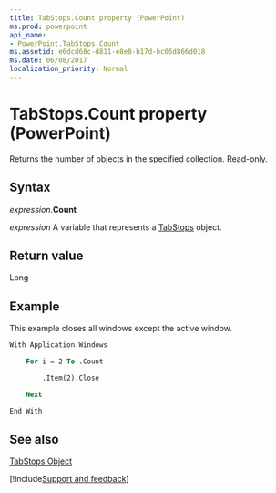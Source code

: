 ```yaml
---
title: TabStops.Count property (PowerPoint)
ms.prod: powerpoint
api_name:
- PowerPoint.TabStops.Count
ms.assetid: e6dcd68c-d811-e8e8-b17d-bc05d866d018
ms.date: 06/08/2017
localization_priority: Normal
---
```



# TabStops.Count property (PowerPoint)

Returns the number of objects in the specified collection. Read-only.


## Syntax

_expression_.**Count**

_expression_ A variable that represents a [TabStops](PowerPoint.TabStops.md) object.


## Return value

Long


## Example

This example closes all windows except the active window.


```vb
With Application.Windows

    For i = 2 To .Count

        .Item(2).Close

    Next

End With
```


## See also


[TabStops Object](PowerPoint.TabStops.md)

[!include[Support and feedback](~/includes/feedback-boilerplate.md)]